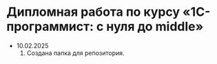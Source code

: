 # Дипломная работа по курсу «1C-программист: с нуля до middle»

* 10.02.2025
    1. Создана папка для репозитория.